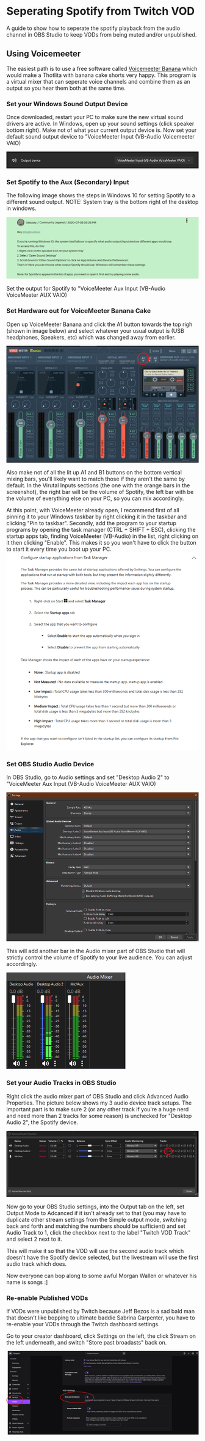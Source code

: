# Seperating Spotify from Twitch VOD

A guide to show how to seperate the spotify playback from the audio channel in OBS Studio to keep VODs from being muted and/or unpublished.

## Using Voicemeeter

The easiest path is to use a free software called [Voicemeeter Banana](https://vb-audio.com/Voicemeeter/banana.htm) which would make a Thotlita with banana cake shorts very happy. This program is a virtual mixer that can seperate voice channels and combine them as an output so you hear them both at the same time.

### Set your Windows Sound Output Device

Once downloaded, restart your PC to make sure the new virtual sound drivers are active. In Windows, open up your sound settings (click speaker bottom right). Make not of what your current output device is. Now set your default sound output device to "VoiceMeeter Input (VB-Audio Voicemeeter VAIO)

![alt text](OutputDevice.png)

### Set Spotify to the Aux (Secondary) Input

The following image shows the steps in Windows 10 for setting Spotify to a different sound output. NOTE: System tray is the bottom right of the desktop in windows.

![alt text](SpotifyForum.png)

Set the output for Spotify to "VoiceMeeter Aux Input (VB-Audio VoiceMeeter AUX VAIO)

### Set Hardware out for VoiceMeeter Banana Cake

Open up VoiceMeeter Banana and click the A1 button towards the top righ (shown in image below) and select whatever your usual output is (USB headphones, Speakers, etc) which was changed away from earlier. 

![alt text](VMOutput.png)

Also make not of all the lit up A1 and B1 buttons on the bottom vertical mixing bars, you'll likely want to match those if they aren't the same by default. In the Virutal Inputs sections (the one with the orange bars in the screenshot), the right bar will be the volume of Spotify, the left bar with be the volume of everything else on your PC, so you can mix accordingly.

At this point, with VoiceMeeter already open, I recommend first of all pinning it to your Windows taskbar by right clicking it in the taskbar and clicking "Pin to taskbar".
Secondly, add the program to your startup programs by opening the task manager (CTRL + SHIFT + ESC), clicking the startup apps tab, finding VoiceMeeter (VB-Audio) in the list, right clicking on it then clicking "Enable". This makes it so you won't have to click the button to start it every time you boot up your PC.
![alt text](Startup.png)

### Set OBS Studio Audio Device

In OBS Studio, go to Audio settings and set "Desktop Audio 2" to "VoiceMeeter Aux Input (VB-Audio VoiceMeeter AUX VAIO)

![alt text](OBSAudio.png)

This will add another bar in the Audio mixer part of OBS Studio that will strictly control the volume of Spotify to your live audience. You can adjust accordingly.  

![alt text](OBSAudioMixer.png)

### Set your Audio Tracks in OBS Studio

Right click the audio mixer part of OBS Studio and click Advanced Audio Properties. The picture below shows my 3 audio device track setups. The important part is to make sure 2 (or any other track if you're a huge nerd and need more than 2 tracks for some reason) is unchecked for "Desktop Audio 2", the Spotify device.

![alt text](OBSTracks.png)

Now go to your OBS Studio settings, into the Output tab on the left, set Output Mode to Adcanced if it isn't already set to that (you may have to duplicate other stream settings from the Simple output mode, switching back and forth and matching the numbers should be sufficient) and set Audio Track to 1, click the checkbox next to the label "Twitch VOD Track" and select 2 next to it.

This will make it so that the VOD will use the second audio track which doesn't have the Spotify device selected, but the livestream will use the first audio track which does.

Now everyone can bop along to some awful Morgan Wallen or whatever his name is songs :]

### Re-enable Published VODs

If VODs were unpublished by Twitch because Jeff Bezos is a sad bald man that doesn't like bopping to ultimate baddie Sabrina Carpenter, you have to re-enable your VODs through the Twitch dashboard settings.

Go to your creator dashboard, click Settings on the left, the click Stream on the left underneath, and switch "Store past broadasts" back on.

![alt text](EnablePublish.png)